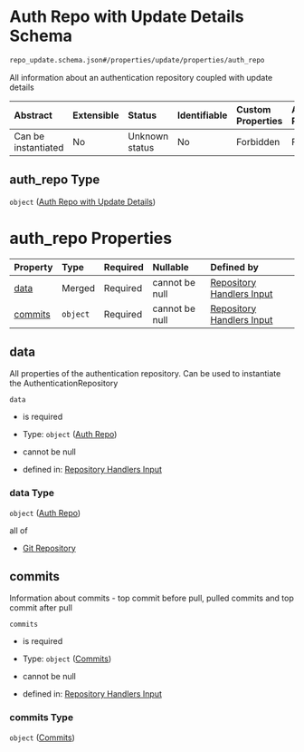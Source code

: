 # Auth Repo with Update Details Schema

```txt
repo_update.schema.json#/properties/update/properties/auth_repo
```

All information about an authentication repository coupled with update details

| Abstract            | Extensible | Status         | Identifiable | Custom Properties | Additional Properties | Access Restrictions | Defined In                                                                           |
| :------------------ | :--------- | :------------- | :----------- | :---------------- | :-------------------- | :------------------ | :----------------------------------------------------------------------------------- |
| Can be instantiated | No         | Unknown status | No           | Forbidden         | Forbidden             | none                | [repo-update.schema.json*](../../out/repo-update.schema.json "open original schema") |

## auth_repo Type

`object` ([Auth Repo with Update Details](repo-update-properties-update-data-properties-auth-repo-with-update-details.md))

# auth_repo Properties

| Property            | Type     | Required | Nullable       | Defined by                                                                                                                                                                                                          |
| :------------------ | :------- | :------- | :------------- | :------------------------------------------------------------------------------------------------------------------------------------------------------------------------------------------------------------------ |
| [data](#data)       | Merged   | Required | cannot be null | [Repository Handlers Input](repo-update-properties-update-data-properties-auth-repo-with-update-details-properties-auth-repo.md "repo_update.schema.json#/properties/update/properties/auth_repo/properties/data")  |
| [commits](#commits) | `object` | Required | cannot be null | [Repository Handlers Input](repo-update-properties-update-data-properties-auth-repo-with-update-details-properties-commits.md "repo_update.schema.json#/properties/update/properties/auth_repo/properties/commits") |

## data

All properties of the authentication repository. Can be used to instantiate the AuthenticationRepository

`data`

*   is required

*   Type: `object` ([Auth Repo](repo-update-properties-update-data-properties-auth-repo-with-update-details-properties-auth-repo.md))

*   cannot be null

*   defined in: [Repository Handlers Input](repo-update-properties-update-data-properties-auth-repo-with-update-details-properties-auth-repo.md "repo_update.schema.json#/properties/update/properties/auth_repo/properties/data")

### data Type

`object` ([Auth Repo](repo-update-properties-update-data-properties-auth-repo-with-update-details-properties-auth-repo.md))

all of

*   [Git Repository](repo-update-definitions-git-repository.md "check type definition")

## commits

Information about commits - top commit before pull, pulled commits and top commit after pull

`commits`

*   is required

*   Type: `object` ([Commits](repo-update-properties-update-data-properties-auth-repo-with-update-details-properties-commits.md))

*   cannot be null

*   defined in: [Repository Handlers Input](repo-update-properties-update-data-properties-auth-repo-with-update-details-properties-commits.md "repo_update.schema.json#/properties/update/properties/auth_repo/properties/commits")

### commits Type

`object` ([Commits](repo-update-properties-update-data-properties-auth-repo-with-update-details-properties-commits.md))
